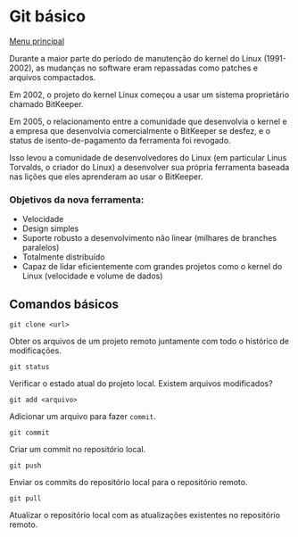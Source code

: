 # Git básico

[Menu principal](https://github.com/operandbr/operand-is-cool/blob/master/README.md)

Durante a maior parte do período de manutenção do kernel do Linux (1991-2002), as mudanças no software eram repassadas como patches e arquivos compactados.

Em 2002, o projeto do kernel Linux começou a usar um sistema proprietário chamado BitKeeper.

Em 2005, o relacionamento entre a comunidade que desenvolvia o kernel e a empresa que desenvolvia comercialmente o BitKeeper se desfez,
e o status de isento-de-pagamento da ferramenta foi revogado.

Isso levou a comunidade de desenvolvedores do Linux (em particular Linus Torvalds, o criador do Linux) a desenvolver sua própria ferramenta
baseada nas lições que eles aprenderam ao usar o BitKeeper.

### Objetivos da nova ferramenta:

- Velocidade
- Design simples
- Suporte robusto a desenvolvimento não linear (milhares de branches paralelos)
- Totalmente distribuído
- Capaz de lidar eficientemente com grandes projetos como o kernel do Linux (velocidade e volume de dados)

## Comandos básicos

`git clone <url>`

Obter os arquivos de um projeto remoto juntamente com todo o histórico de modificações.

`git status`

Verificar o estado atual do projeto local.
Existem arquivos modificados?

`git add <arquivo>`

Adicionar um arquivo para fazer `commit`.

`git commit`

Criar um commit no repositório local.

`git push`

Enviar os commits do repositório local para o repositório remoto.

`git pull`

Atualizar o repositório local com as atualizações existentes no repositório remoto.
